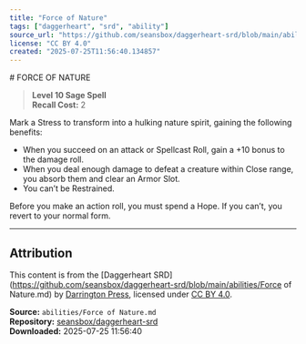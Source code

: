 ```yaml
---
title: "Force of Nature"
tags: ["daggerheart", "srd", "ability"]
source_url: "https://github.com/seansbox/daggerheart-srd/blob/main/abilities/Force of Nature.md"
license: "CC BY 4.0"
created: "2025-07-25T11:56:40.134857"
---
```


﻿# FORCE OF NATURE

> **Level 10 Sage Spell**  
> **Recall Cost:** 2

Mark a Stress to transform into a hulking nature spirit, gaining the following benefits:

- When you succeed on an attack or Spellcast Roll, gain a +10 bonus to the damage roll.
- When you deal enough damage to defeat a creature within Close range, you absorb them and clear an Armor Slot.
- You can’t be Restrained.

Before you make an action roll, you must spend a Hope. If you can’t, you revert to your normal form.

---

## Attribution

This content is from the [Daggerheart SRD](https://github.com/seansbox/daggerheart-srd/blob/main/abilities/Force of Nature.md) by [Darrington Press](https://darringtonpress.com/), licensed under [CC BY 4.0](https://creativecommons.org/licenses/by/4.0/).

**Source:** `abilities/Force of Nature.md`  
**Repository:** [seansbox/daggerheart-srd](https://github.com/seansbox/daggerheart-srd)  
**Downloaded:** 2025-07-25 11:56:40

